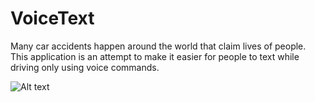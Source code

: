 # VoiceText
Many car accidents happen around the world that claim lives of people. This application is an attempt to make it easier for people to text while driving only using voice commands.

![Alt text](https://github.com/sainap/VoiceText/tree/master/libs/screenshot.png?raw=true "Optional title")
